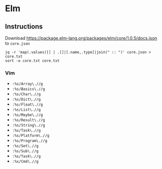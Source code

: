 # Elm

## Instructions

Download <https://package.elm-lang.org/packages/elm/core/1.0.5/docs.json> to `core.json`

```shell
jq -r 'map(.values)[] | .[]|[.name,.type]|join(" :: ")' core.json > core.txt
sort -o core.txt core.txt
```

### Vim

- `:%s/Array\.//g`
- `:%s/Basics\.//g`
- `:%s/Char\.//g`
- `:%s/Dict\.//g`
- `:%s/Float\.//g`
- `:%s/List\.//g`
- `:%s/Maybe\.//g`
- `:%s/Result\.//g`
- `:%s/String\.//g`
- `:%s/Task\.//g`
- `:%s/Platform\.//g`
- `:%s/Program\.//g`
- `:%s/Set\.//g`
- `:%s/Sub\.//g`
- `:%s/Task\.//g`
- `:%s/Cmd\.//g`

